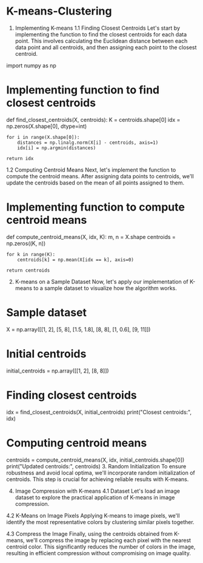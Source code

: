 # K-means-Clustering
1. Implementing K-means
1.1 Finding Closest Centroids
Let's start by implementing the function to find the closest centroids for each data point. This involves calculating the Euclidean distance between each data point and all centroids, and then assigning each point to the closest centroid.

import numpy as np

# Implementing function to find closest centroids
def find_closest_centroids(X, centroids):
    K = centroids.shape[0]
    idx = np.zeros(X.shape[0], dtype=int)
    
    for i in range(X.shape[0]):
        distances = np.linalg.norm(X[i] - centroids, axis=1)
        idx[i] = np.argmin(distances)
    
    return idx
1.2 Computing Centroid Means
Next, let's implement the function to compute the centroid means. After assigning data points to centroids, we'll update the centroids based on the mean of all points assigned to them.

# Implementing function to compute centroid means
def compute_centroid_means(X, idx, K):
    m, n = X.shape
    centroids = np.zeros((K, n))
    
    for k in range(K):
        centroids[k] = np.mean(X[idx == k], axis=0)
    
    return centroids
2. K-means on a Sample Dataset
Now, let's apply our implementation of K-means to a sample dataset to visualize how the algorithm works.


# Sample dataset
X = np.array([[1, 2], [5, 8], [1.5, 1.8], [8, 8], [1, 0.6], [9, 11]])

# Initial centroids
initial_centroids = np.array([[1, 2], [8, 8]])

# Finding closest centroids
idx = find_closest_centroids(X, initial_centroids)
print("Closest centroids:", idx)

# Computing centroid means
centroids = compute_centroid_means(X, idx, initial_centroids.shape[0])
print("Updated centroids:", centroids)
3. Random Initialization
To ensure robustness and avoid local optima, we'll incorporate random initialization of centroids. This step is crucial for achieving reliable results with K-means.

4. Image Compression with K-means
4.1 Dataset
Let's load an image dataset to explore the practical application of K-means in image compression.

4.2 K-Means on Image Pixels
Applying K-means to image pixels, we'll identify the most representative colors by clustering similar pixels together.

4.3 Compress the Image
Finally, using the centroids obtained from K-means, we'll compress the image by replacing each pixel with the nearest centroid color. This significantly reduces the number of colors in the image, resulting in efficient compression without compromising on image quality.
